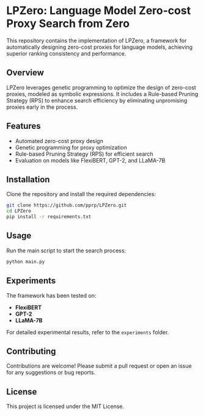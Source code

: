 # LPZero: Language Model Zero-cost Proxy Search from Zero

This repository contains the implementation of LPZero, a framework for automatically designing zero-cost proxies for language models, achieving superior ranking consistency and performance.

## Overview

LPZero leverages genetic programming to optimize the design of zero-cost proxies, modeled as symbolic expressions. It includes a Rule-based Pruning Strategy (RPS) to enhance search efficiency by eliminating unpromising proxies early in the process.

## Features

- Automated zero-cost proxy design
- Genetic programming for proxy optimization
- Rule-based Pruning Strategy (RPS) for efficient search
- Evaluation on models like FlexiBERT, GPT-2, and LLaMA-7B

## Installation

Clone the repository and install the required dependencies:

```bash
git clone https://github.com/pprp/LPZero.git
cd LPZero
pip install -r requirements.txt
```

## Usage

Run the main script to start the search process:

```bash
python main.py
```

## Experiments

The framework has been tested on:

- **FlexiBERT**
- **GPT-2**
- **LLaMA-7B**

For detailed experimental results, refer to the `experiments` folder.

## Contributing

Contributions are welcome! Please submit a pull request or open an issue for any suggestions or bug reports.

## License

This project is licensed under the MIT License.

